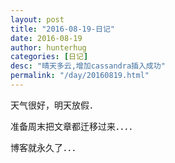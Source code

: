 ```yaml
---
layout: post  
title: "2016-08-19-日记"
date: 2016-08-19
author: hunterhug
categories: [日记]
desc: "晴天多云,增加cassandra插入成功"
permalink: "/day/20160819.html"
--- 
```


天气很好，明天放假．

准备周末把文章都迁移过来．．．．

博客就永久了．．．